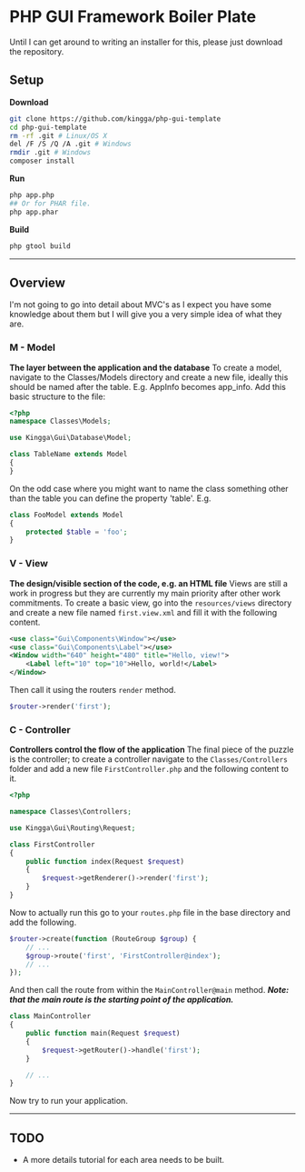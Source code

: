 # PHP GUI Framework Boiler Plate
Until I can get around to writing an installer for this, please just download the repository.

## Setup
**Download**
```bash
git clone https://github.com/kingga/php-gui-template
cd php-gui-template
rm -rf .git # Linux/OS X
del /F /S /Q /A .git # Windows
rmdir .git # Windows
composer install
```

**Run**
```bash
php app.php
## Or for PHAR file.
php app.phar
```

**Build**
```bash
php gtool build
```

___

## Overview
I'm not going to go into detail about MVC's as I expect you have some knowledge about them but I will give you a very simple idea of what they are.

### M - Model
**The layer between the application and the database**
To create a model, navigate to the Classes/Models directory and create a new file, ideally this should be named after the table. E.g. AppInfo becomes app_info. Add this basic structure to the file:

```php
<?php
namespace Classes\Models;

use Kingga\Gui\Database\Model;

class TableName extends Model
{
}

```

On the odd case where you might want to name the class something other than the table you can define the property 'table'. E.g.

```php
class FooModel extends Model
{
    protected $table = 'foo';
}
```

### V - View
**The design/visible section of the code, e.g. an HTML file**
Views are still a work in progress but they are currently my main priority after other work commitments. To create a basic view, go into the `resources/views` directory and create a new file named `first.view.xml` and fill it with the following content.

```xml
<use class="Gui\Components\Window"></use>
<use class="Gui\Components\Label"></use>
<Window width="640" height="480" title="Hello, view!">
    <Label left="10" top="10">Hello, world!</Label>
</Window>
```

Then call it using the routers `render` method.

```php
$router->render('first');
```

### C - Controller
**Controllers control the flow of the application**
The final piece of the puzzle is the controller; to create a controller navigate to the `Classes/Controllers` folder and add a new file `FirstController.php` and the following content to it.

```php
<?php

namespace Classes\Controllers;

use Kingga\Gui\Routing\Request;

class FirstController
{
    public function index(Request $request)
    {
        $request->getRenderer()->render('first');
    }
}

```

Now to actually run this go to your `routes.php` file in the base directory and add the following.

```php
$router->create(function (RouteGroup $group) {
    // ...
    $group->route('first', 'FirstController@index');
    // ...
});
```

And then call the route from within the `MainController@main` method.
***Note: that the main route is the starting point of the application.***

```php
class MainController
{
    public function main(Request $request)
    {
        $request->getRouter()->handle('first');
    }

    // ...
}
```

Now try to run your application.

___

## TODO
* A more details tutorial for each area needs to be built.
